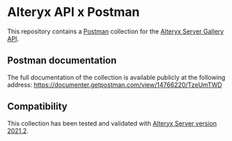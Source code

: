 # Alteryx API x Postman

This repository contains a [Postman](https://www.postman.com) collection for the [Alteryx Server Gallery API](https://help.alteryx.com/current/developer-help/gallery-api-overview).

## Postman documentation

The full documentation of the collection is available publicly at the following address: https://documenter.getpostman.com/view/14766220/TzeUmTWD

## Compatibility

This collection has been tested and validated with [Alteryx Server version 2021.2](https://help.alteryx.com/release-notes/server/server-20212-release-notes).
